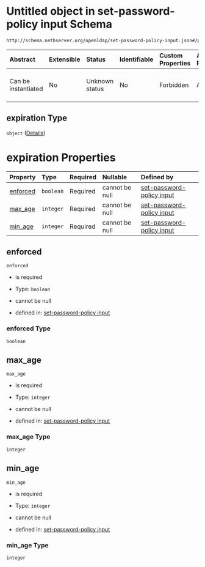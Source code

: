 # Untitled object in set-password-policy input Schema

```txt
http://schema.nethserver.org/openldap/set-password-policy-input.json#/properties/expiration
```



| Abstract            | Extensible | Status         | Identifiable | Custom Properties | Additional Properties | Access Restrictions | Defined In                                                                                         |
| :------------------ | :--------- | :------------- | :----------- | :---------------- | :-------------------- | :------------------ | :------------------------------------------------------------------------------------------------- |
| Can be instantiated | No         | Unknown status | No           | Forbidden         | Allowed               | none                | [set-password-policy-input.json\*](openldap/set-password-policy-input.json "open original schema") |

## expiration Type

`object` ([Details](set-password-policy-input-properties-expiration.md))

# expiration Properties

| Property              | Type      | Required | Nullable       | Defined by                                                                                                                                                                                                            |
| :-------------------- | :-------- | :------- | :------------- | :-------------------------------------------------------------------------------------------------------------------------------------------------------------------------------------------------------------------- |
| [enforced](#enforced) | `boolean` | Required | cannot be null | [set-password-policy input](set-password-policy-input-properties-expiration-properties-enforced.md "http://schema.nethserver.org/openldap/set-password-policy-input.json#/properties/expiration/properties/enforced") |
| [max\_age](#max_age)  | `integer` | Required | cannot be null | [set-password-policy input](set-password-policy-input-properties-expiration-properties-max_age.md "http://schema.nethserver.org/openldap/set-password-policy-input.json#/properties/expiration/properties/max_age")   |
| [min\_age](#min_age)  | `integer` | Required | cannot be null | [set-password-policy input](set-password-policy-input-properties-expiration-properties-min_age.md "http://schema.nethserver.org/openldap/set-password-policy-input.json#/properties/expiration/properties/min_age")   |

## enforced



`enforced`

* is required

* Type: `boolean`

* cannot be null

* defined in: [set-password-policy input](set-password-policy-input-properties-expiration-properties-enforced.md "http://schema.nethserver.org/openldap/set-password-policy-input.json#/properties/expiration/properties/enforced")

### enforced Type

`boolean`

## max\_age



`max_age`

* is required

* Type: `integer`

* cannot be null

* defined in: [set-password-policy input](set-password-policy-input-properties-expiration-properties-max_age.md "http://schema.nethserver.org/openldap/set-password-policy-input.json#/properties/expiration/properties/max_age")

### max\_age Type

`integer`

## min\_age



`min_age`

* is required

* Type: `integer`

* cannot be null

* defined in: [set-password-policy input](set-password-policy-input-properties-expiration-properties-min_age.md "http://schema.nethserver.org/openldap/set-password-policy-input.json#/properties/expiration/properties/min_age")

### min\_age Type

`integer`
